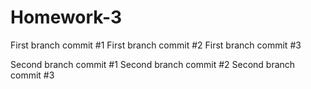 # Homework-3
First branch commit #1
First branch commit #2
First branch commit #3

Second branch commit #1
Second branch commit #2
Second branch commit #3
